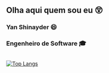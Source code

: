 ## Olha aqui quem sou eu :astonished:

 ### Yan Shinayder :smile:
 
 ### Engenheiro de Software :mortar_board: 
 
##

[![Top Langs](https://github-readme-stats.vercel.app/api/top-langs/?username=yanshinayder&layout=compact&theme=dracula)](https://github.com/anuraghazra/github-readme-stats)
